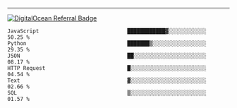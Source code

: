 ---
[![DigitalOcean Referral Badge](https://web-platforms.sfo2.digitaloceanspaces.com/WWW/Badge%203.svg)](https://www.digitalocean.com/?refcode=37fa54d82492&utm_campaign=Referral_Invite&utm_medium=Referral_Program&utm_source=badge)

<!--START_SECTION:waka-->

```text
JavaScript                            ████████████▓░░░░░░░░░░░░   50.25 %
Python                                ███████▒░░░░░░░░░░░░░░░░░   29.35 %
JSON                                  ██░░░░░░░░░░░░░░░░░░░░░░░   08.17 %
HTTP Request                          █░░░░░░░░░░░░░░░░░░░░░░░░   04.54 %
Text                                  ▓░░░░░░░░░░░░░░░░░░░░░░░░   02.66 %
SQL                                   ▒░░░░░░░░░░░░░░░░░░░░░░░░   01.57 %
```

<!--END_SECTION:waka-->


[linkedin]: https://www.linkedin.com/in/mohamed-elh/

